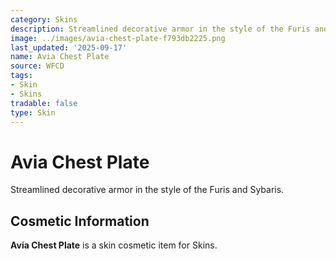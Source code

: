 ```yaml
---
category: Skins
description: Streamlined decorative armor in the style of the Furis and Sybaris.
image: ../images/avia-chest-plate-f793db2225.png
last_updated: '2025-09-17'
name: Avia Chest Plate
source: WFCD
tags:
- Skin
- Skins
tradable: false
type: Skin
---
```


# Avia Chest Plate

Streamlined decorative armor in the style of the Furis and Sybaris.

## Cosmetic Information

**Avia Chest Plate** is a skin cosmetic item for Skins.

